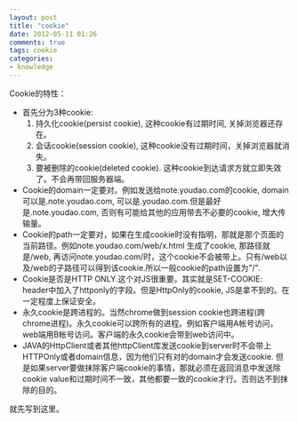 ```yaml
---
layout: post
title: "cookie"
date: 2012-05-11 01:26
comments: true
tags: cookie 
categories:
- knowledge
---
```

Cookie的特性：        

 * 首先分为3种cookie:       
    1. 持久化cookie(persist cookie), 这种cookie有过期时间, 关掉浏览器还存在。   
    2. 会话cookie(session cookie), 这种cookie没有过期时间，关掉浏览器就消失。  
    3. 要被删除的cookie(deleted cookie). 这种cookie到达请求方就立即失效了。不会再带回服务器端。       
 * Cookie的domain一定要对。例如发送给note.youdao.com的cookie, domain可以是.note.youdao.com, 可以是.youdao.com.但是最好是.note.youdao.com, 否则有可能给其他的应用带去不必要的cookie, 增大传输量。    
 * Cookie的path一定要对，如果在生成cookie时没有指明，那就是那个页面的当前路径。例如note.youdao.com/web/x.html 生成了cookie, 那路径就是/web, 再访问note.youdao.com/时，这个cookie不会被带上。只有/web以及/web的子路径可以得到该cookie.所以一般cookie的path设置为"/".    
 * Cookie是否是HTTP ONLY.这个对JS很重要。其实就是SET-COOKIE: header中加入了httponly的字段。但是HttpOnly的cookie, JS是拿不到的。在一定程度上保证安全。
 * 永久cookie是跨进程的。当然chrome做到session cookie也跨进程(跨chrome进程)。永久cookie可以跨所有的进程。例如客户端用A帐号访问，web端用B帐号访问。客户端的永久cookie会带到web访问中。     
 * JAVA的HttpClient或者其他httpClient库发送cookie到server时不会带上HTTPOnly或者domain信息，因为他们只有对的domain才会发送cookie. 但是如果server要做抹除客户端cookie的事情，那就必须在返回消息中发送除cookie value和过期时间不一致，其他都要一致的cookie才行。否则达不到抹除的目的。    

 就先写到这里。
